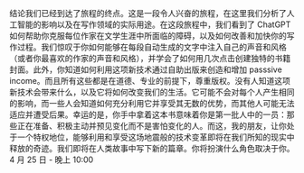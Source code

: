 结论我们已经到达了旅程的终点。这是一段令人兴奋的旅程，在这里我们分析了人工智能的影响以及在写作领域的实际用途。在这段旅程中，我们看到了 ChatGPT 如何帮助你克服每位作家在文学生涯中所面临的障碍，以及如何改善和加快你的写作过程。我们惊叹于你如何能够在每段自动生成的文字中注入自己的声音和风格（或者你最喜欢的作家的声音和风格），并学会了如何用几次点击创建独特的书籍封面。此外，你知道如何利用这项新技术通过自助出版来创造和增加 passsive income。而且所有这些都是在道德、专业的前提下，尊重版权。没有人知道这项新技术会带来什么，以及它将如何改变我们的生活。它可能不会对每个人产生相同的影响，而一些人会知道如何充分利用它并享受其无数的优势，而其他人可能无法适应并遭受后果。幸运的是，你手中拿着这本书意味着你是第一批人中的一员：那些正在准备、积极主动并预见变化而不是害怕变化的人。而这，我的朋友，让你处于一个特权地位，能够利用和享受这场地震般的技术变革即将在我们所知的现实中释放的奇迹。我们即将在人类故事中写下新的篇章。你将扮演什么角色取决于你。4 月 25 日 - 晚上 10:00
